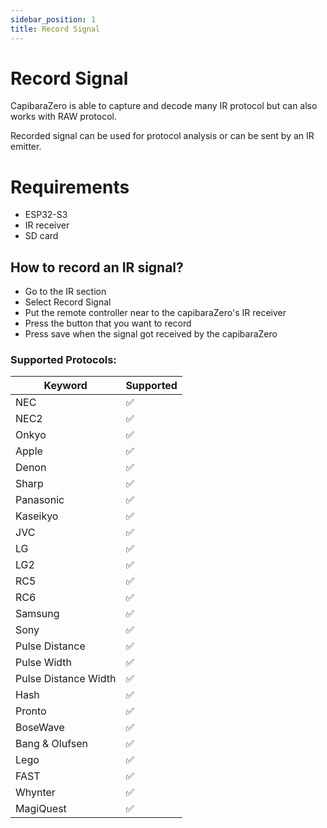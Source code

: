 ```yaml
---
sidebar_position: 1
title: Record Signal
---
```


# Record Signal

CapibaraZero is able to capture and decode many IR protocol but can also works with RAW protocol.

Recorded signal can be used for protocol analysis or can be sent by an IR emitter.

# Requirements

- ESP32-S3
- IR receiver
- SD card

## How to record an IR signal?

- Go to the IR section
- Select Record Signal
- Put the remote controller near to the capibaraZero's IR receiver
- Press the button that you want to record
- Press save when the signal got received by the capibaraZero

### Supported Protocols:


|         Keyword      |      Supported     |
| -------------------- | ------------------ |
|         NEC          | :white_check_mark: |
|         NEC2         | :white_check_mark: |
|        Onkyo         | :white_check_mark: |
|        Apple         | :white_check_mark: |
|        Denon         | :white_check_mark: |
|        Sharp         | :white_check_mark: |
|      Panasonic       | :white_check_mark: |
|      Kaseikyo        | :white_check_mark: |
|        JVC           | :white_check_mark: |
|        LG            | :white_check_mark: |
|        LG2           | :white_check_mark: |
|        RC5           | :white_check_mark: |
|        RC6           | :white_check_mark: |
|     Samsung          | :white_check_mark: |
|      Sony            | :white_check_mark: |
|   Pulse Distance     | :white_check_mark: |
|    Pulse Width       | :white_check_mark: |
| Pulse Distance Width | :white_check_mark: |
|       Hash           | :white_check_mark: |
|      Pronto          | :white_check_mark: |
|     BoseWave         | :white_check_mark: |
|   Bang & Olufsen     | :white_check_mark: |
|       Lego           | :white_check_mark: |
|       FAST           | :white_check_mark: |
|      Whynter         | :white_check_mark: |
|    MagiQuest         | :white_check_mark: |